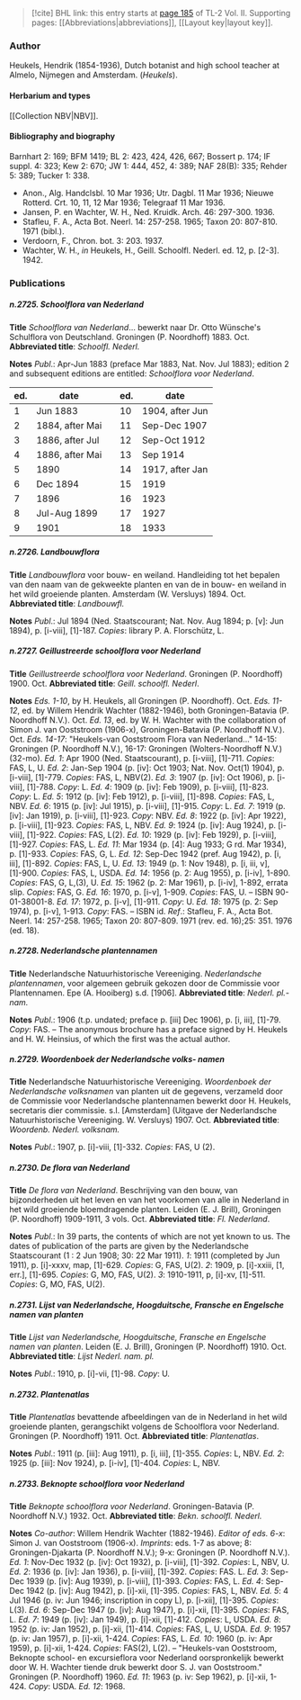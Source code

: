 > [!cite] BHL link: this entry starts at [page 185](https://www.biodiversitylibrary.org/item/103253#page/211/mode/1up) of TL-2 Vol. II.
> Supporting pages: [[Abbreviations|abbreviations]], [[Layout key|layout key]].

### Author

Heukels, Hendrik (1854-1936), Dutch botanist and high school teacher at Almelo, Nijmegen and Amsterdam. (*Heukels*).

#### Herbarium and types

[[Collection NBV|NBV]].

#### Bibliography and biography

Barnhart 2: 169; BFM 1419; BL 2: 423, 424, 426, 667; Bossert p. 174; IF suppl. 4: 323; Kew 2: 670; JW 1: 444, 452, 4: 389; NAF 28(B): 335; Rehder 5: 389; Tucker 1: 338.
- Anon., Alg. Handclsbl. 10 Mar 1936; Utr. Dagbl. 11 Mar 1936; Nieuwe Rotterd. Crt. 10, 11, 12 Mar 1936; Telegraaf 11 Mar 1936.
- Jansen, P. en Wachter, W. H., Ned. Kruidk. Arch. 46: 297-300. 1936.
- Stafleu, F. A., Acta Bot. Neerl. 14: 257-258. 1965; Taxon 20: 807-810. 1971 (bibl.).
- Verdoorn, F., Chron. bot. 3: 203. 1937.
- Wachter, W. H., *in* Heukels, H., Geill. Schoolfl. Nederl. ed. 12, p. \[2-3\]. 1942.

### Publications

##### n.2725. Schoolflora van Nederland

**Title**
*Schoolflora van Nederland*... bewerkt naar Dr. Otto Wünsche's Schulflora von Deutschland. Groningen (P. Noordhoff) 1883. Oct.
**Abbreviated title**: *Schoolfl. Nederl.*

**Notes**
*Publ*.: Apr-Jun 1883 (preface Mar 1883, Nat. Nov. Jul 1883); edition 2 and subsequent editions are entitled: *Schoolflora voor Nederland*.

|ed.	|date	| |ed.	|date|
|---	|---	|---	|---	|---	|
|1	|Jun 1883	| |10	|1904, after Jun|
|2	|1884, after Mai	| |11	|Sep-Dec 1907|
|3	|1886, after Jul	| |12	|Sep-Oct 1912|
|4	|1886, after Mai	| |13	|Sep 1914|
|5	|1890	| |14	|1917, after Jan|
|6	|Dec 1894	| |15	|1919|
|7	|1896	| |16	|1923|
|8	|Jul-Aug 1899	| |17	|1927|
|9	|1901	| |18	|1933|

##### n.2726. Landbouwflora

**Title**
*Landbouwflora* voor bouw- en weiland. Handleiding tot het bepalen van den naam van de gekweekte planten en van de in bouw- en weiland in het wild groeiende planten. Amsterdam (W. Versluys) 1894. Oct.
**Abbreviated title**: *Landbouwfl.*

**Notes**
*Publ*.: Jul 1894 (Ned. Staatscourant; Nat. Nov. Aug 1894; p. \[v\]: Jun 1894), p. \[i-viii\], \[1\]-187. *Copies*: library P. A. Florschütz, L.

##### n.2727. Geillustreerde schoolflora voor Nederland

**Title**
*Geillustreerde schoolflora voor Nederland*. Groningen (P. Noordhoff) 1900. Oct.
**Abbreviated title**: *Geill. schoolfl. Nederl*.

**Notes**
*Eds. 1-10*, by H. Heukels, all Groningen (P. Noordhoff). Oct.
*Eds. 11-12*, ed. by Willem Hendrik Wachter (1882-1946), both Groningen-Batavia (P. Noordhoff N.V.). Oct.
*Ed. 13*, ed. by W. H. Wachter with the collaboration of Simon J. van Ooststroom (1906-x), Groningen-Batavia (P. Noordhoff N.V.). Oct.
*Eds. 14-17*: "Heukels-van Ooststroom Flora van Nederland..." 14-15: Groningen (P. Noordhoff N.V.), 16-17: Groningen (Wolters-Noordhoff N.V.) (32-mo).
*Ed. 1*: Apr 1900 (Ned. Staatscourant), p. \[i-viii\], \[1\]-711. *Copies*: FAS, L, U.
*Ed. 2*: Jan-Sep 1904 (p. \[iv\]: Oct 1903; Nat. Nov. Oct(1) 1904), p. \[i-viii\], \[1\]-779. *Copies*: FAS, L, NBV(2).
*Ed. 3*: 1907 (p. \[iv\]: Oct 1906), p. \[i-viii\], \[1\]-788. *Copy*: L.
*Ed. 4*: 1909 (p. \[iv\]: Feb 1909), p. \[i-viii\], \[1\]-823. *Copy*: L.
*Ed. 5*: 1912 (p. \[iv\]: Feb 1912), p. \[i-viii\], \[1\]-898. *Copies*: FAS, L, NBV.
*Ed. 6*: 1915 (p. \[iv\]: Jul 1915), p. \[i-viii\], \[1\]-915. *Copy*: L.
*Ed. 7*: 1919 (p. \[iv\]: Jan 1919), p. \[i-viii\], \[1\]-923. *Copy*: NBV.
*Ed. 8*: 1922 (p. \[iv\]: Apr 1922), p. \[i-viii\], \[1\]-923. *Copies*: FAS, L, NBV.
*Ed. 9*: 1924 (p. \[iv\]: Aug 1924), p. \[i-viii\], \[1\]-922. *Copies*: FAS, L(2).
*Ed. 10*: 1929 (p. \[iv\]: Feb 1929), p. \[i-viii\], \[1\]-927. *Copies*: FAS, L.
*Ed. 11*: Mar 1934 (p. \[4\]: Aug 1933; G rd. Mar 1934), p. \[1\]-933. *Copies*: FAS, G, L.
*Ed. 12*: Sep-Dec 1942 (pref. Aug 1942), p. \[i, iii\], \[1\]-892. *Copies*: FAS, L, U.
*Ed. 13*: 1949 (p. 1: Nov 1948), p. \[i, iii, v\], \[1\]-900. *Copies*: FAS, L, USDA.
*Ed. 14*: 1956 (p. 2: Aug 1955), p. \[i-iv\], 1-890. *Copies*: FAS, G, L,(3), U.
*Ed. 15*: 1962 (p. 2: Mar 1961), p. \[i-iv\], 1-892, errata slip. *Copies*: FAS, G.
*Ed. 16*: 1970, p. \[i-v\], 1-909. *Copies*: FAS, U. – ISBN 90-01-38001-8.
*Ed. 17*: 1972, p. \[i-v\], \[1\]-911. *Copy*: U.
*Ed. 18*: 1975 (p. 2: Sep 1974), p. \[i-v\], 1-913. *Copy*: FAS. – ISBN id.
*Ref*.: Stafleu, F. A., Acta Bot. Neerl. 14: 257-258. 1965; Taxon 20: 807-809. 1971 (rev. ed. 16);25: 351. 1976 (ed. 18).

##### n.2728. Nederlandsche plantennamen

**Title**
Nederlandsche Natuurhistorische Vereeniging. *Nederlandsche plantennamen*, voor algemeen gebruik gekozen door de Commissie voor Plantennamen. Epe (A. Hooiberg) s.d. \[1906\].
**Abbreviated title**: *Nederl. pl.-nam.*

**Notes**
*Publ*.: 1906 (t.p. undated; preface p. \[iii\] Dec 1906), p. \[i, iii\], \[1\]-79. *Copy*: FAS. – The anonymous brochure has a preface signed by H. Heukels and H. W. Heinsius, of which the first was the actual author.

##### n.2729. Woordenboek der Nederlandsche volks- namen

**Title**
Nederlandsche Natuurhistorische Vereeniging. *Woordenboek der Nederlandsche volksnamen* van planten uit de gegevens, verzameld door de Commissie voor Nederlandsche plantennamen bewerkt door H. Heukels, secretaris dier commissie. s.l. \[Amsterdam\] (Uitgave der Nederlandsche Natuurhistorische Vereeniging. W. Versluys) 1907. Oct.
**Abbreviated title**: *Woordenb. Nederl. volksnam.*

**Notes**
*Publ*.: 1907, p. \[i\]-viii, \[1\]-332. *Copies*: FAS, U (2).

##### n.2730. De flora van Nederland

**Title**
*De flora van Nederland*. Beschrijving van den bouw, van bijzonderheden uit het leven en van het voorkomen van alle in Nederland in het wild groeiende bloemdragende planten. Leiden (E. J. Brill), Groningen (P. Noordhoff) 1909-1911, 3 vols. Oct.
**Abbreviated title**: *Fl. Nederland*.

**Notes**
*Publ*.: In 39 parts, the contents of which are not yet known to us. The dates of publication of the parts are given by the Nederlandsche Staatscourant (1 : 2 Jun 1908; 30: 22 Mar 1911).
*1*: 1911 (completed by Jun 1911), p. \[i\]-xxxv, map, \[1\]-629. *Copies*: G, FAS, U(2).
*2*: 1909, p. \[i\]-xxiii, \[1, err.\], \[1\]-695. *Copies*: G, MO, FAS, U(2).
*3*: 1910-1911, p, \[i\]-xv, \[1\]-511. *Copies*: G, MO, FAS, U(2).

##### n.2731. Lijst van Nederlandsche, Hoogduitsche, Fransche en Engelsche namen van planten

**Title**
*Lijst van Nederlandsche, Hoogduitsche, Fransche en Engelsche namen van planten*. Leiden (E. J. Brill), Groningen (P. Noordhoff) 1910. Oct.
**Abbreviated title**: *Lijst Nederl. nam. pl.*

**Notes**
*Publ*.: 1910, p. \[i\]-vii, \[1\]-98. *Copy*: U.

##### n.2732. Plantenatlas

**Title**
*Plantenatlas* bevattende afbeeldingen van de in Nederland in het wild groeiende planten, gerangschikt volgens de Schoolflora voor Nederland. Groningen (P. Noordhoff) 1911. Oct.
**Abbreviated title**: *Plantenatlas*.

**Notes**
*Publ*.: 1911 (p. \[iii\]: Aug 1911), p. \[i, iii\], \[1\]-355. *Copies*: L, NBV.
*Ed. 2*: 1925 (p. \[iii\]: Nov 1924), p. \[i-iv\], \[1\]-404. *Copies*: L, NBV.

##### n.2733. Beknopte schoolflora voor Nederland

**Title**
*Beknopte schoolflora voor Nederland*. Groningen-Batavia (P. Noordhoff N.V.) 1932. Oct.
**Abbreviated title**: *Bekn. schoolfl. Nederl.*

**Notes**
*Co-author*: Willem Hendrik Wachter (1882-1946).
*Editor of eds. 6-x*: Simon J. van Ooststroom (1906-x).
*Imprints*: eds. 1-7 as above; 8: Groningen-Djakarta (P. Noordhoff N.V.); 9-x: Groningen (P. Noordhoff N.V.).
*Ed. 1*: Nov-Dec 1932 (p. \[iv\]: Oct 1932), p. \[i-viii\], \[1\]-392. *Copies*: L, NBV, U.
*Ed. 2*: 1936 (p. \[iv\]: Jan 1936), p. \[i-viii\], \[1\]-392. *Copies*: FAS. L.
*Ed. 3*: Sep-Dec 1939 (p. \[iv\]: Aug 1939), p. \[i-viii\], \[1\]-393. *Copies*: FAS, L.
*Ed. 4*: Sep-Dec 1942 (p. \[iv\]: Aug 1942), p. \[i\]-xii, \[1\]-395. *Copies*: FAS, L, NBV.
*Ed. 5*: 4 Jul 1946 (p. iv: Jun 1946; inscription in copy L), p. \[i-xii\], \[1\]-395. *Copies*: L(3).
*Ed. 6*: Sep-Dec 1947 (p. \[iv\]: Aug 1947), p. \[i\]-xii, \[1\]-395. *Copies*: FAS, L.
*Ed. 7*: 1949 (p. \[iv\]: Jan 1949), p. \[i\]-xii, \[1\]-412. *Copies*: L, USDA.
*Ed. 8*: 1952 (p. iv: Jan 1952), p. \[i\]-xii, \[1\]-414. *Copies*: FAS, L, U, USDA.
*Ed. 9*: 1957 (p. iv: Jan 1957), p. \[i\]-xii, 1-424. *Copies*: FAS, L.
*Ed. 10*: 1960 (p. iv: Apr 1959), p. \[i\]-xii, 1-424. *Copies*: FAS(2), L(2). – "Heukels-van Ooststroom, Beknopte school- en excursieflora voor Nederland oorspronkelijk bewerkt door W. H. Wachter tiende druk bewerkt door S. J. van Ooststroom." Groningen (P. Noordhoff) 1960.
*Ed. 11*: 1963 (p. iv: Sep 1962), p. \[i\]-xii, 1-424. *Copy*: USDA.
*Ed. 12*: 1968.

